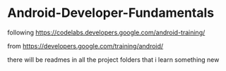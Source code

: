 # Android-Developer-Fundamentals
following https://codelabs.developers.google.com/android-training/

from https://developers.google.com/training/android/

there will be readmes in all the project folders that i learn something new

